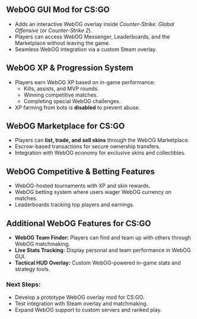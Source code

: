 ## WebOG GUI Mod for CS:GO
- Adds an interactive WebOG overlay inside *Counter-Strike: Global Offensive* (or *Counter-Strike 2*).
- Players can access WebOG Messenger, Leaderboards, and the Marketplace without leaving the game.
- Seamless WebOG integration via a custom Steam overlay.

## WebOG XP & Progression System
- Players earn WebOG XP based on in-game performance:
  - Kills, assists, and MVP rounds.
  - Winning competitive matches.
  - Completing special WebOG challenges.
- XP farming from bots is **disabled** to prevent abuse.

## WebOG Marketplace for CS:GO
- Players can **list, trade, and sell skins** through the WebOG Marketplace.
- Escrow-based transactions for secure ownership transfers.
- Integration with WebOG economy for exclusive skins and collectibles.

## WebOG Competitive & Betting Features
- WebOG-hosted tournaments with XP and skin rewards.
- WebOG betting system where users wager WebOG currency on matches.
- Leaderboards tracking top players and earnings.

## Additional WebOG Features for CS:GO
- **WebOG Team Finder:** Players can find and team up with others through WebOG matchmaking.
- **Live Stats Tracking:** Display personal and team performance in WebOG GUI.
- **Tactical HUD Overlay:** Custom WebOG-powered in-game stats and strategy tools.

### Next Steps:
- Develop a prototype WebOG overlay mod for CS:GO.
- Test integration with Steam overlay and matchmaking.
- Expand WebOG support to custom servers and ranked play.

